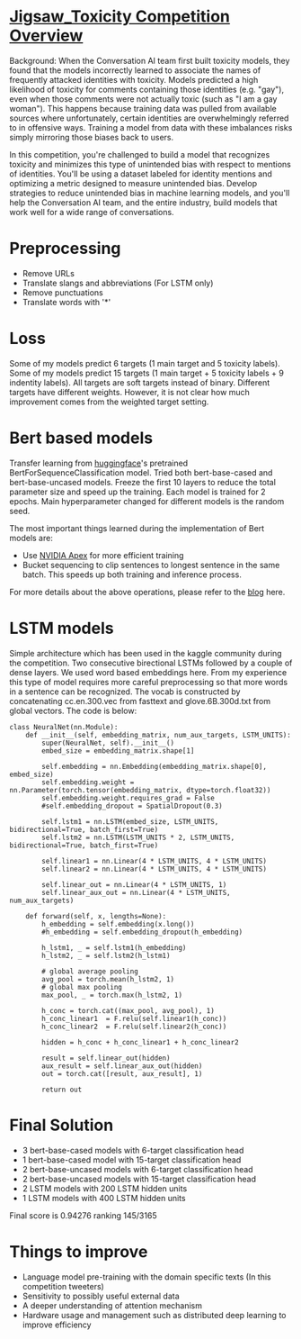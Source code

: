 # [Jigsaw_Toxicity Competition Overview](https://www.kaggle.com/c/jigsaw-unintended-bias-in-toxicity-classification/discussion)

Background: When the Conversation AI team first built toxicity models, they found that the models incorrectly learned to associate the names of frequently attacked identities with toxicity. Models predicted a high likelihood of toxicity for comments containing those identities (e.g. "gay"), even when those comments were not actually toxic (such as "I am a gay woman"). This happens because training data was pulled from available sources where unfortunately, certain identities are overwhelmingly referred to in offensive ways. Training a model from data with these imbalances risks simply mirroring those biases back to users.

In this competition, you're challenged to build a model that recognizes toxicity and minimizes this type of unintended bias with respect to mentions of identities. You'll be using a dataset labeled for identity mentions and optimizing a metric designed to measure unintended bias. Develop strategies to reduce unintended bias in machine learning models, and you'll help the Conversation AI team, and the entire industry, build models that work well for a wide range of conversations.

# Preprocessing

* Remove URLs
* Translate slangs and abbreviations (For LSTM only)
* Remove punctuations
* Translate words with '*'

# Loss

Some of my models predict 6 targets (1 main target and 5 toxicity labels). Some of my models predict 15 targets (1 main target + 5 toxicity labels + 9 indentity labels). All targets are soft targets instead of binary. Different targets have different weights. However, it is not clear how much improvement comes from the weighted target setting.

# Bert based models

Transfer learning from [huggingface](https://github.com/huggingface/transformers)'s pretrained BertForSequenceClassification model. Tried both bert-base-cased and bert-base-uncased models. Freeze the first 10 layers to reduce the total parameter size and speed up the training. Each model is trained for 2 epochs. Main hyperparameter changed for different models is the random seed.

The most important things learned during the implementation of Bert models are:

* Use [NVIDIA Apex](https://github.com/NVIDIA/apex) for more efficient training
* Bucket sequencing to clip sentences to longest sentence in the same batch. This speeds up both training and inference process.

For more details about the above operations, please refer to the [blog](https://medium.com/swlh/bridge-the-gap-between-online-course-and-kaggle-experience-from-jigsaw-unintended-toxicity-bias-6d4f638c4375#6561-f7a80a335237) here.

# LSTM models

Simple architecture which has been used in the kaggle community during the competition. Two consecutive birectional LSTMs followed by a couple of dense layers. We used word based embeddings here. From my experience this type of model requires more careful preprocessing so that more words in a sentence can be recognized. The vocab is constructed by concatenating cc.en.300.vec from fasttext and glove.6B.300d.txt from global vectors. The code is below:
```
class NeuralNet(nn.Module):
    def __init__(self, embedding_matrix, num_aux_targets, LSTM_UNITS):
        super(NeuralNet, self).__init__()
        embed_size = embedding_matrix.shape[1]
        
        self.embedding = nn.Embedding(embedding_matrix.shape[0], embed_size)
        self.embedding.weight = nn.Parameter(torch.tensor(embedding_matrix, dtype=torch.float32))
        self.embedding.weight.requires_grad = False
        #self.embedding_dropout = SpatialDropout(0.3)
        
        self.lstm1 = nn.LSTM(embed_size, LSTM_UNITS, bidirectional=True, batch_first=True)
        self.lstm2 = nn.LSTM(LSTM_UNITS * 2, LSTM_UNITS, bidirectional=True, batch_first=True)
    
        self.linear1 = nn.Linear(4 * LSTM_UNITS, 4 * LSTM_UNITS)
        self.linear2 = nn.Linear(4 * LSTM_UNITS, 4 * LSTM_UNITS)
        
        self.linear_out = nn.Linear(4 * LSTM_UNITS, 1)
        self.linear_aux_out = nn.Linear(4 * LSTM_UNITS, num_aux_targets)
        
    def forward(self, x, lengths=None):
        h_embedding = self.embedding(x.long())
        #h_embedding = self.embedding_dropout(h_embedding)
        
        h_lstm1, _ = self.lstm1(h_embedding)
        h_lstm2, _ = self.lstm2(h_lstm1)
        
        # global average pooling
        avg_pool = torch.mean(h_lstm2, 1)
        # global max pooling
        max_pool, _ = torch.max(h_lstm2, 1)
        
        h_conc = torch.cat((max_pool, avg_pool), 1)
        h_conc_linear1  = F.relu(self.linear1(h_conc))
        h_conc_linear2  = F.relu(self.linear2(h_conc))
        
        hidden = h_conc + h_conc_linear1 + h_conc_linear2
        
        result = self.linear_out(hidden)
        aux_result = self.linear_aux_out(hidden)
        out = torch.cat([result, aux_result], 1)
        
        return out
```

# Final Solution

* 3 bert-base-cased models with 6-target classification head
* 1 bert-base-cased model with 15-target classification head
* 2 bert-base-uncased models with 6-target classification head
* 2 bert-base-uncased models with 15-target classification head
* 2 LSTM models with 200 LSTM hidden units
* 1 LSTM models with 400 LSTM hidden units

Final score is 0.94276 ranking 145/3165

# Things to improve

* Language model pre-training with the domain specific texts (In this competition tweeters)
* Sensitivity to possibly useful external data
* A deeper understanding of attention mechanism
* Hardware usage and management such as distributed deep learning to improve efficiency
